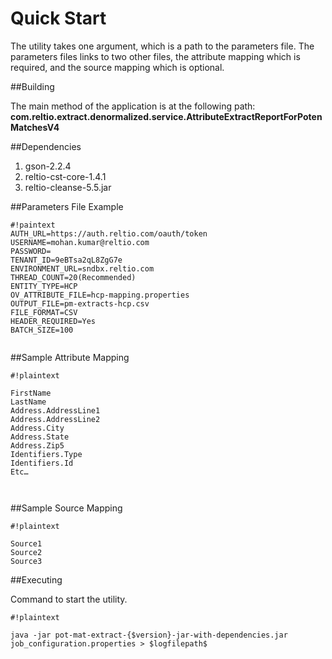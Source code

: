 # Quick Start 
The utility takes one argument, which is a path to the parameters file. The parameters files links to two other files, the attribute mapping which is required, and the source mapping which is optional.

##Building

The main method of the application is at the following path:
**com.reltio.extract.denormalized.service.AttributeExtractReportForPotenMatchesV4**

##Dependencies 

1. gson-2.2.4
2. reltio-cst-core-1.4.1
3. reltio-cleanse-5.5.jar

##Parameters File Example

```
#!paintext
AUTH_URL=https://auth.reltio.com/oauth/token
USERNAME=mohan.kumar@reltio.com
PASSWORD=
TENANT_ID=9eBTsa2qL8ZgG7e
ENVIRONMENT_URL=sndbx.reltio.com
THREAD_COUNT=20(Recommended)
ENTITY_TYPE=HCP
OV_ATTRIBUTE_FILE=hcp-mapping.properties
OUTPUT_FILE=pm-extracts-hcp.csv
FILE_FORMAT=CSV
HEADER_REQUIRED=Yes
BATCH_SIZE=100


```

##Sample Attribute Mapping 

```
#!plaintext

FirstName
LastName
Address.AddressLine1
Address.AddressLine2
Address.City
Address.State
Address.Zip5
Identifiers.Type
Identifiers.Id
Etc…



```

##Sample Source Mapping

```
#!plaintext

Source1
Source2
Source3
```


##Executing

Command to start the utility.
```
#!plaintext

java -jar pot-mat-extract-{$version}-jar-with-dependencies.jar  job_configuration.properties > $logfilepath$

```
